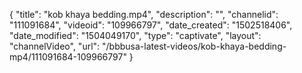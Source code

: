 {
    "title": "kob khaya bedding.mp4",
    "description": "",
    "channelid": "111091684",
    "videoid": "109966797",
    "date_created": "1502518406",
    "date_modified": "1504049170",
    "type": "captivate",
    "layout": "channelVideo",
    "url": "\/bbbusa-latest-videos\/kob-khaya-bedding-mp4\/111091684-109966797"
}